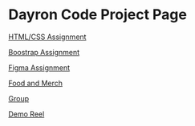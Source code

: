 # Dayron Code Project Page
<a href="https://dcholloway.github.io/WEBT-2310/Buisness Website/index.html">HTML/CSS Assignment</a>

<a href="https://dcholloway.github.io/WEBT-2310/Bootstrap/index.html">Boostrap Assignment</a>

<a href="https://dcholloway.github.io/WEBT-2310/Figma Website/index.html">Figma Assignment</a>

<a href="https://dcholloway.github.io/WEBT-2310/Final merch and food page/index.html">Food and Merch</a>

<a href="https://dcholloway.github.io/WEBT-2310/group folder/index.html">Group</a>

<a href="https://dcholloway.github.io/WEBT-2310/Demo Reel/index.html">Demo Reel</a>